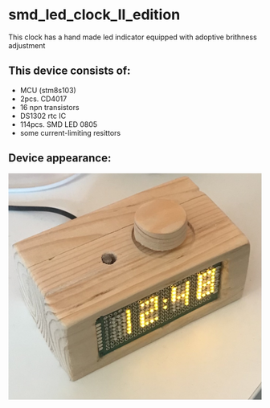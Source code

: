 # smd_led_clock_II_edition
This clock has a hand made led indicator equipped with adoptive brithness adjustment
## This device consists of:
  * MCU (stm8s103)
  * 2pcs. CD4017
  * 16 npn transistors
  * DS1302 rtc IC
  * 114pcs. SMD LED 0805
  * some current-limiting resittors 

## Device appearance:
![appearance](https://github.com/AlGol86/smd_led_clock_II_edition/blob/main/Pictures/1.jpg)
